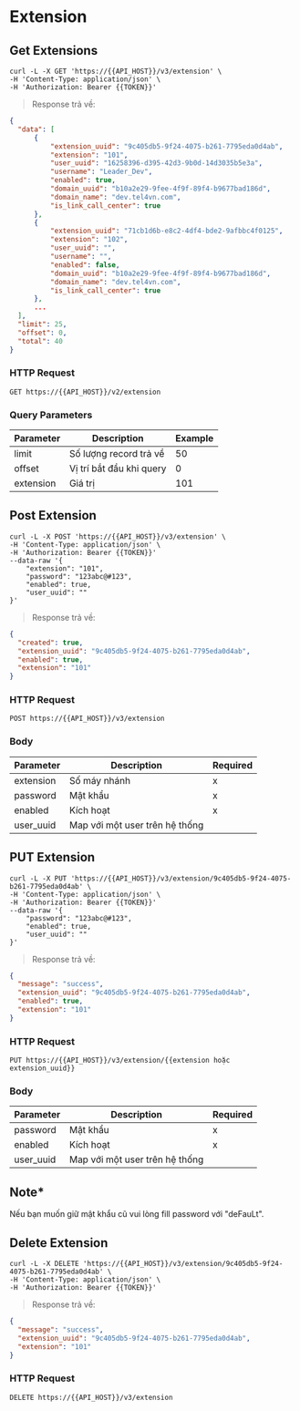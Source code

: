 # Extension

## Get Extensions

```shell
curl -L -X GET 'https://{{API_HOST}}/v3/extension' \
-H 'Content-Type: application/json' \
-H 'Authorization: Bearer {{TOKEN}}'
```

> Response trả về:

```json
{
  "data": [
      {
          "extension_uuid": "9c405db5-9f24-4075-b261-7795eda0d4ab",
          "extension": "101",
          "user_uuid": "16258396-d395-42d3-9b0d-14d3035b5e3a",
          "username": "Leader_Dev",
          "enabled": true,
          "domain_uuid": "b10a2e29-9fee-4f9f-89f4-b9677bad186d",
          "domain_name": "dev.tel4vn.com",
          "is_link_call_center": true
      },
      {
          "extension_uuid": "71cb1d6b-e8c2-4df4-bde2-9afbbc4f0125",
          "extension": "102",
          "user_uuid": "",
          "username": "",
          "enabled": false,
          "domain_uuid": "b10a2e29-9fee-4f9f-89f4-b9677bad186d",
          "domain_name": "dev.tel4vn.com",
          "is_link_call_center": true
      },
      ...
  ],
  "limit": 25,
  "offset": 0,
  "total": 40
}
```

### HTTP Request

`GET https://{{API_HOST}}/v2/extension`

### Query Parameters

| Parameter | Description              | Example |
| --------- | ------------------------ | ------- |
| limit     | Số lượng record trả về   | 50      |
| offset    | Vị trí bắt đầu khi query | 0       |
| extension | Giá trị                  | 101     |

## Post Extension

```shell
curl -L -X POST 'https://{{API_HOST}}/v3/extension' \
-H 'Content-Type: application/json' \
-H 'Authorization: Bearer {{TOKEN}}'
--data-raw '{
    "extension": "101",
    "password": "123abc@#123",
    "enabled": true,
    "user_uuid": ""
}'
```

> Response trả về:

```json
{
  "created": true,
  "extension_uuid": "9c405db5-9f24-4075-b261-7795eda0d4ab",
  "enabled": true,
  "extension": "101"
}
```

### HTTP Request

`POST https://{{API_HOST}}/v3/extension`

### Body

| Parameter | Description                    | Required |
| --------- | ------------------------------ | -------- |
| extension | Số máy nhánh                   | x        |
| password  | Mật khẩu                       | x        |
| enabled   | Kích hoạt                      | x        |
| user_uuid | Map với một user trên hệ thống |          |

## PUT Extension

```shell
curl -L -X PUT 'https://{{API_HOST}}/v3/extension/9c405db5-9f24-4075-b261-7795eda0d4ab' \
-H 'Content-Type: application/json' \
-H 'Authorization: Bearer {{TOKEN}}'
--data-raw '{
    "password": "123abc@#123",
    "enabled": true,
    "user_uuid": ""
}'
```

> Response trả về:

```json
{
  "message": "success",
  "extension_uuid": "9c405db5-9f24-4075-b261-7795eda0d4ab",
  "enabled": true,
  "extension": "101"
}
```

### HTTP Request

`PUT https://{{API_HOST}}/v3/extension/{{extension hoặc extension_uuid}}`

### Body

| Parameter | Description                    | Required |
| --------- | ------------------------------ | -------- |
| password  | Mật khẩu                       | x        |
| enabled   | Kích hoạt                      | x        |
| user_uuid | Map với một user trên hệ thống |          |

## Note\*

Nếu bạn muốn giữ mật khẩu cũ vui lòng fill password với "deFauLt".

## Delete Extension

```shell
curl -L -X DELETE 'https://{{API_HOST}}/v3/extension/9c405db5-9f24-4075-b261-7795eda0d4ab' \
-H 'Content-Type: application/json' \
-H 'Authorization: Bearer {{TOKEN}}'
```

> Response trả về:

```json
{
  "message": "success",
  "extension_uuid": "9c405db5-9f24-4075-b261-7795eda0d4ab",
  "extension": "101"
}
```

### HTTP Request

`DELETE https://{{API_HOST}}/v3/extension`

